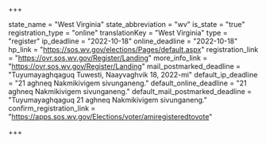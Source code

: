 +++

state_name = "West Virginia"
state_abbreviation = "wv"
is_state = "true"
registration_type = "online"
translationKey = "West Virginia"
type = "register"
ip_deadline = "2022-10-18"
online_deadline = "2022-10-18"
hp_link = "https://sos.wv.gov/elections/Pages/default.aspx"
registration_link = "https://ovr.sos.wv.gov/Register/Landing"
more_info_link = "https://ovr.sos.wv.gov/Register/Landing"
mail_postmarked_deadline = "Tuyumayaghqaguq Tuwesti, Naayvaghvik 18, 2022-mi"
default_ip_deadline = "21 aghneq Nakmikivigem sivunganeng."
default_online_deadline = "21 aghneq Nakmikivigem sivunganeng."
default_mail_postmarked_deadline = "Tuyumayaghqaguq 21 aghneq Nakmikivigem sivunganeng."
confirm_registration_link = "https://apps.sos.wv.gov/Elections/voter/amiregisteredtovote"

+++